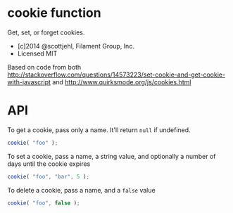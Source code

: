 cookie function
======

Get, set, or forget cookies.

* [c]2014 @scottjehl, Filament Group, Inc. 
* Licensed MIT 

Based on code from both http://stackoverflow.com/questions/14573223/set-cookie-and-get-cookie-with-javascript and http://www.quirksmode.org/js/cookies.html


# API

To get a cookie, pass only a name. It'll return `null` if undefined.
```js
cookie( "foo" );
```

To set a cookie, pass a name, a string value, and optionally a number of days until the cookie expires
```js
cookie( "foo", "bar", 5 );
```

To delete a cookie, pass a name, and a `false` value
```js
cookie( "foo", false );
```
